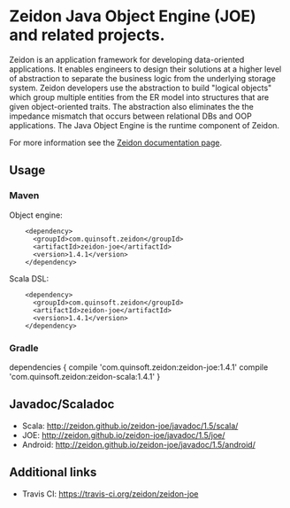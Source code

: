# Zeidon Java Object Engine (JOE) and related projects.

Zeidon is an application framework for developing data-oriented applications.  It enables engineers to design their solutions at a higher level of abstraction to separate the business logic from the underlying storage system.  Zeidon developers use the abstraction to build "logical objects" which group multiple entities from the ER model into structures that are given object-oriented traits.  The abstraction also eliminates the the impedance mismatch that occurs between relational DBs and OOP applications.  The Java Object Engine is the runtime component of Zeidon.

For more information see the [Zeidon documentation page](http://zeidon.github.io/zeidon-joe).

## Usage

### Maven

Object engine:

```
    <dependency>
      <groupId>com.quinsoft.zeidon</groupId>
      <artifactId>zeidon-joe</artifactId>
      <version>1.4.1</version>
    </dependency>
```

Scala DSL:

```
    <dependency>
      <groupId>com.quinsoft.zeidon</groupId>
      <artifactId>zeidon-joe</artifactId>
      <version>1.4.1</version>
    </dependency>
```

### Gradle

dependencies {
    compile 'com.quinsoft.zeidon:zeidon-joe:1.4.1'
    compile 'com.quinsoft.zeidon:zeidon-scala:1.4.1'
}

## Javadoc/Scaladoc

* Scala: http://zeidon.github.io/zeidon-joe/javadoc/1.5/scala/
* JOE: http://zeidon.github.io/zeidon-joe/javadoc/1.5/joe/
* Android: http://zeidon.github.io/zeidon-joe/javadoc/1.5/android/

## Additional links

* Travis CI: https://travis-ci.org/zeidon/zeidon-joe
